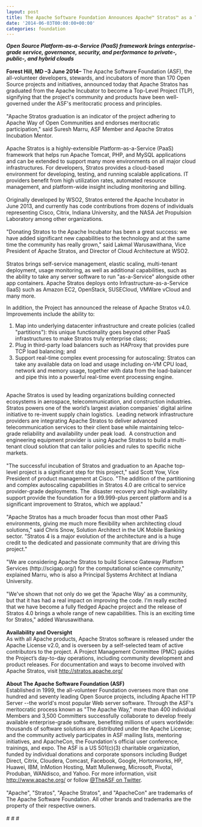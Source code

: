 ```yaml
---
layout: post
title: The Apache Software Foundation Announces Apache™ Stratos™ as a Top-Level Project
date: '2014-06-03T00:00:00+00:00'
categories: foundation
---
```

<div><b><i>Open Source Platform-as-a-Service (PaaS) framework brings enterprise-grade service, governance, security, and performance to private-, public-, and hybrid clouds<br /><br /></i></b></div> 
  <div><b>Forest Hill, MD –3 June 2014–</b> The Apache Software Foundation (ASF), the all-volunteer developers, stewards, and incubators of more than 170 Open Source projects and initiatives, announced today that Apache Stratos has graduated from the Apache Incubator to become a Top-Level Project (TLP), signifying that the project's community and products have been well-governed under the ASF's meritocratic process and principles.</div> 
  <div><br />&quot;Apache Stratos graduation is an indicator of the project adhering to Apache Way of Open Communities and endorses meritocratic participation,&quot; said Suresh Marru, ASF Member and Apache Stratos Incubation Mentor.</div> 
  <div><br />Apache Stratos is a highly-extensible Platform-as-a-Service (PaaS) framework that helps run Apache Tomcat, PHP, and MySQL applications and can be extended to support many more environments on all major cloud infrastructures. For developers, Stratos provides a cloud-based environment for developing, testing, and running scalable applications. IT providers benefit from high utilization rates, automated resource management, and platform-wide insight including monitoring and billing.</div> 
  <div><br />Originally developed by WSO2, Stratos entered the Apache Incubator in June 2013, and currently has code contributions from dozens of individuals representing Cisco, Citrix, Indiana University, and the NASA Jet Propulsion Laboratory among other organizations.&nbsp;</div> 
  <div><br />&quot;Donating Stratos to the Apache Incubator has been a great success: we have added significant new capabilities to the technology and at the same time the community has really grown,&quot; said Lakmal Warusawithana, Vice President of Apache Stratos, and Director of Cloud Architecture at WSO2.</div> 
  <div><br />Stratos brings self-service management, elastic scaling, multi-tenant deployment, usage monitoring, as well as additional capabilities, such as the ability to take any server software to run &quot;as-a-Service&quot; alongside other app containers. Apache Stratos deploys onto Infrastructure-as-a-Service (IaaS) such as Amazon EC2, OpenStack, SUSECloud, VMWare vCloud and many more.</div> 
  <p>In addition, the Project has announced the release of Apache Stratos v4.0. Improvements include the ability to:</p> 
  <div> 
    <ol> 
      <li>Map into underlying datacenter infrastructure and create policies (called &quot;partitions&quot;): this unique functionality goes beyond other PaaS infrastructures to make Stratos truly enterprise class;</li> 
      <li>Plug in third-party load balancers such as HAProxy that provides pure TCP load balancing; and</li> 
      <li>Support real-time complex event processing for autoscaling: Stratos can take any available data on load and usage including on-VM CPU load, network and memory usage, together with data from the load-balancer and pipe this into a powerful real-time event processing engine.</li> 
    </ol> 
  </div> 
  <div><br />Apache Stratos is used by leading organizations building connected ecosystems in aerospace, telecommunication, and construction industries. Stratos powers one of the world’s largest aviation companies' digital airline initiative to re-invent supply chain logistics. &nbsp;Leading network infrastructure providers are integrating Apache Stratos to deliver advanced telecommunication services to their client base while maintaining telco-grade reliability and availability under peak load. &nbsp;A construction and engineering equipment provider is using Apache Stratos to build a multi-tenant cloud solution that can tailor policies and rules to specific niche markets.&nbsp;<br /><br /></div> 
  <div>&quot;The successful incubation of Stratos and graduation to an Apache top-level project is a significant step for this project,&quot; said Scott Yow, Vice President of product management at Cisco. &quot;The addition of the partitioning and complex autoscaling capabilities in Stratos 4.0 are critical to service provider-grade deployments. The &nbsp;disaster recovery and high-availability support provide the foundation for a 99.999-plus percent platform and is a significant improvement to Stratos, which we applaud.&quot;</div> 
  <div><br />&quot;Apache Stratos has a much broader focus than most other PaaS environments, giving me much more flexibility when architecting cloud solutions,&quot; said Chris Snow, Solution Architect in the UK Mobile Banking sector. &quot;Stratos 4 is a major evolution of the architecture and is a huge credit to the dedicated and passionate community that are driving this project.&quot;</div> 
  <div><br />&quot;We are considering Apache Stratos to build Science Gateway Platform Services (http://scigap.org/) for the computational science community,&quot; explained Marru, who is also a Principal Systems Architect at Indiana University.</div> 
  <div><br />&quot;We've shown that not only do we get the 'Apache Way' as a community, but that it has had a real impact on improving the code. I'm really excited that we have become a fully fledged Apache project and the release of Stratos 4.0 brings a whole range of new capabilities. This is an exciting time for Stratos,&quot; added Warusawithana.</div> 
  <div><br /><b>Availability and Oversight</b></div> 
  <div>As with all Apache products, Apache Stratos software is released under the Apache License v2.0, and is overseen by a self-selected team of active contributors to the project. A Project Management Committee (PMC) guides the Project’s day-to-day operations, including community development and product releases. For documentation and ways to become involved with Apache Stratos, visit <a href="http://stratos.apache.org/">http://stratos.apache.org/</a></div> 
  <div><br /><b>About The Apache Software Foundation (ASF)</b></div> 
  <div>Established in 1999, the all-volunteer Foundation oversees more than one hundred and seventy leading Open Source projects, including Apache HTTP Server --the world's most popular Web server software. Through the ASF's meritocratic process known as &quot;The Apache Way,&quot; more than 400 individual Members and 3,500 Committers successfully collaborate to develop freely available enterprise-grade software, benefiting millions of users worldwide: thousands of software solutions are distributed under the Apache License; and the community actively participates in ASF mailing lists, mentoring initiatives, and ApacheCon, the Foundation's official user conference, trainings, and expo. The ASF is a US 501(c)(3) charitable organization, funded by individual donations and corporate sponsors including Budget Direct, Citrix, Cloudera, Comcast, Facebook, Google, Hortonworks, HP, Huawei, IBM, InMotion Hosting, Matt Mullenweg, Microsoft, Pivotal, Produban, WANdisco, and Yahoo. For more information, visit <a href="http://www.apache.org/">http://www.apache.org/</a> or follow <a href="https://twitter.com/TheASF/">@TheASF on Twitter</a>.<br /><br /></div> 
  <div>&quot;Apache&quot;, &quot;Stratos&quot;, &quot;Apache Stratos&quot;, and &quot;ApacheCon&quot; are trademarks of The Apache Software Foundation. All other brands and trademarks are the property of their respective owners.</div> 
  <div><br /># # #</div>
